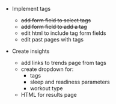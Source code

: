 * Implement tags
    * ~~add form field to select tags~~
    * ~~add form field to add a tag~~
    * edit html to include tag form fields
    * edit past pages with tags

* Create insights
    * add links to trends page from tags
    * create dropdown for:
        * tags
        * sleep and readiness parameters
        * workout type
    * HTML for results page